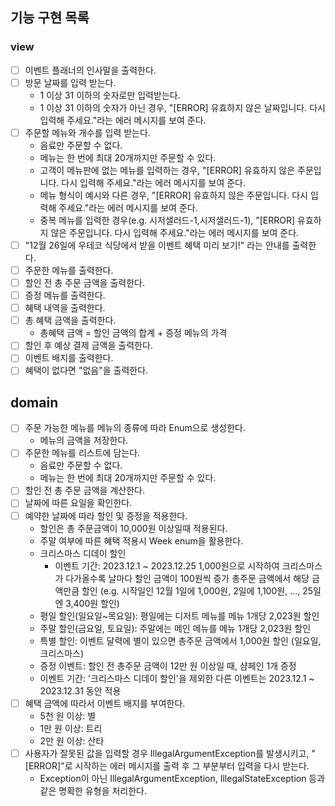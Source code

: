 ## 기능 구현 목록

### view

- [ ] 이벤트 플래너의 인사말을 출력한다.
- [ ] 방문 날짜를 입력 받는다.
    - 1 이상 31 이하의 숫자로만 입력받는다.
    - 1 이상 31 이하의 숫자가 아닌 경우, "[ERROR] 유효하지 않은 날짜입니다. 다시 입력해 주세요."라는 에러 메시지를 보여 준다.
- [ ] 주문할 메뉴와 개수를 입력 받는다.
    - 음료만 주문할 수 없다.
    - 메뉴는 한 번에 최대 20개까지만 주문할 수 있다.
    - 고객이 메뉴판에 없는 메뉴를 입력하는 경우, "[ERROR] 유효하지 않은 주문입니다. 다시 입력해 주세요."라는 에러 메시지를 보여 준다.
    - 메뉴 형식이 예시와 다른 경우, "[ERROR] 유효하지 않은 주문입니다. 다시 입력해 주세요."라는 에러 메시지를 보여 준다.
    - 중복 메뉴를 입력한 경우(e.g. 시저샐러드-1,시저샐러드-1), "[ERROR] 유효하지 않은 주문입니다. 다시 입력해 주세요."라는 에러 메시지를 보여 준다.
- [ ] "12월 26일에 우테코 식당에서 받을 이벤트 혜택 미리 보기!" 라는 안내를 출력한다.
- [ ] 주문한 메뉴를 출력한다.
- [ ] 할인 전 총 주문 금액을 출력한다.
- [ ] 증정 메뉴를 출력한다.
- [ ] 혜택 내역을 출력한다.
- [ ] 총 혜택 금액을 출력한다.
    - 총혜택 금액 = 할인 금액의 합계 + 증정 메뉴의 가격
- [ ] 할인 후 예상 결제 금액을 출력한다.
- [ ] 이벤트 배지를 출력한다.
- [ ] 혜택이 없다면 "없음"을 출력한다.

## domain

- [ ] 주문 가능한 메뉴를 메뉴의 종류에 따라 Enum으로 생성한다.
    - 메뉴의 금액을 저장한다.
- [ ] 주문한 메뉴를 리스트에 담는다.
    - 음료만 주문할 수 없다.
    - 메뉴는 한 번에 최대 20개까지만 주문할 수 있다.
- [ ] 할인 전 총 주문 금액을 계산한다.
- [ ] 날짜에 따른 요일을 확인한다.
- [ ] 예약한 날짜에 따라 할인 및 증정을 적용한다.
    - 할인은 총 주문금액이 10,000원 이상일때 적용된다.
    - 주말 여부에 따른 혜택 적용시 Week enum을 활용한다.
    - 크리스마스 디데이 할인
        - 이벤트 기간: 2023.12.1 ~ 2023.12.25
          1,000원으로 시작하여 크리스마스가 다가올수록 날마다 할인 금액이 100원씩 증가
          총주문 금액에서 해당 금액만큼 할인
          (e.g. 시작일인 12월 1일에 1,000원, 2일에 1,100원, ..., 25일엔 3,400원 할인)
    - 평일 할인(일요일~목요일): 평일에는 디저트 메뉴를 메뉴 1개당 2,023원 할인
    - 주말 할인(금요일, 토요일): 주말에는 메인 메뉴를 메뉴 1개당 2,023원 할인
    - 특별 할인: 이벤트 달력에 별이 있으면 총주문 금액에서 1,000원 할인 (일요일, 크리스마스)
    - 증정 이벤트: 할인 전 총주문 금액이 12만 원 이상일 때, 샴페인 1개 증정
    - 이벤트 기간: '크리스마스 디데이 할인'을 제외한 다른 이벤트는 2023.12.1 ~ 2023.12.31 동안 적용
- [ ] 혜택 금액에 따라서 이벤트 배지를 부여한다.
    - 5천 원 이상: 별
    - 1만 원 이상: 트리
    - 2만 원 이상: 산타
- [ ] 사용자가 잘못된 값을 입력할 경우 IllegalArgumentException를 발생시키고, "[ERROR]"로 시작하는 에러 메시지를 출력 후 그 부분부터 입력을 다시 받는다.
    - Exception이 아닌 IllegalArgumentException, IllegalStateException 등과 같은 명확한 유형을 처리한다.
 
